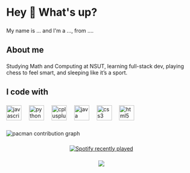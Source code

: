 <h1 align="left">Hey 👋 What's up?</h1>

###

<p align="left">My name is ... and I'm a ..., from ....</p>

###

<h2 align="left">About me</h2>

###

<p align="left">Studying Math and Computing at NSUT, learning full-stack dev, playing chess to feel smart, and sleeping like it’s a sport.</p>

###

<h2 align="left">I code with</h2>

###

<div align="left">
  <img src="https://cdn.jsdelivr.net/gh/devicons/devicon/icons/javascript/javascript-original.svg" height="40" alt="javascript logo"  />
  <img width="12" />
  <img src="https://cdn.jsdelivr.net/gh/devicons/devicon/icons/python/python-original.svg" height="40" alt="python logo"  />
  <img width="12" />
  <img src="https://cdn.jsdelivr.net/gh/devicons/devicon/icons/cplusplus/cplusplus-original.svg" height="40" alt="cplusplus logo"  />
  <img width="12" />
  <img src="https://cdn.jsdelivr.net/gh/devicons/devicon/icons/java/java-original.svg" height="40" alt="java logo"  />
  <img width="12" />
  <img src="https://cdn.jsdelivr.net/gh/devicons/devicon/icons/css3/css3-original.svg" height="40" alt="css3 logo"  />
  <img width="12" />
  <img src="https://cdn.jsdelivr.net/gh/devicons/devicon/icons/html5/html5-original.svg" height="40" alt="html5 logo"  />
</div>

###

<picture>
  <source media="(prefers-color-scheme: dark)" srcset="https://raw.githubusercontent.com/dankit05/dankit05/output/pacman-contribution-graph-dark.svg">
  <source media="(prefers-color-scheme: light)" srcset="https://raw.githubusercontent.com/dankit05/dankit05/output/pacman-contribution-graph.svg">
  <img alt="pacman contribution graph" src="https://raw.githubusercontent.com/dankit05/dankit05/output/pacman-contribution-graph.svg">
</picture>

###

<div align="center">
  <a href="https://open.spotify.com/user/krankitsingh">
    <img src="https://spotify-recently-played-readme.vercel.app/api?user=krankitsingh&count=20" alt="Spotify recently played"  />
  </a>
</div>

###

<div align="center">
  <img src="https://profile-counter.glitch.me/dankit05/count.svg?"  />
</div>

###
